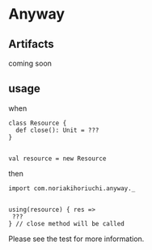 # Anyway

## Artifacts

coming soon

## usage

when

```
class Resource {
  def close(): Unit = ???
}


val resource = new Resource
```

then

```
import com.noriakihoriuchi.anyway._


using(resource) { res =>
 ???
} // close method will be called
```

Please see the test for more information.
